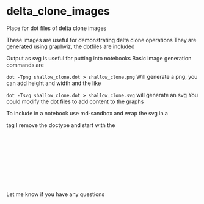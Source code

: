 # delta_clone_images
Place for dot files of delta clone images


These images are useful for demonstrating delta clone operations
They are generated using graphviz, the dotfiles are included


Output as svg is useful for putting into notebooks
Basic image generation commands are

```dot -Tpng shallow_clone.dot > shallow_clone.png```
Will generate a png, you can add height and width and the like

```dot -Tsvg shallow_clone.dot > shallow_clone.svg``` will generate an svg
You could modify the dot files to add content to the graphs


To include in a notebook use md-sandbox and wrap the svg in a <div> tag
  I remove the doctype and start with the <svg> tag


Let me know if you have any questions